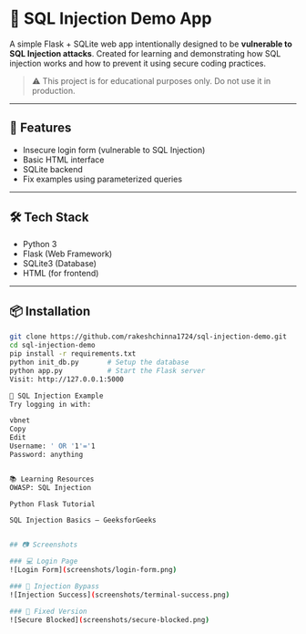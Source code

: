 # 🔐 SQL Injection Demo App

A simple Flask + SQLite web app intentionally designed to be **vulnerable to SQL Injection attacks**. Created for learning and demonstrating how SQL injection works and how to prevent it using secure coding practices.

> ⚠️ This project is for educational purposes only. Do not use it in production.

---

## 🚀 Features

- Insecure login form (vulnerable to SQL Injection)
- Basic HTML interface
- SQLite backend
- Fix examples using parameterized queries

---

## 🛠 Tech Stack

- Python 3
- Flask (Web Framework)
- SQLite3 (Database)
- HTML (for frontend)

---

## 📦 Installation

```bash
git clone https://github.com/rakeshchinna1724/sql-injection-demo.git
cd sql-injection-demo
pip install -r requirements.txt
python init_db.py       # Setup the database
python app.py           # Start the Flask server
Visit: http://127.0.0.1:5000

🧪 SQL Injection Example
Try logging in with:

vbnet
Copy
Edit
Username: ' OR '1'='1
Password: anything


📚 Learning Resources
OWASP: SQL Injection

Python Flask Tutorial

SQL Injection Basics – GeeksforGeeks


## 📷 Screenshots

### 💻 Login Page
![Login Form](screenshots/login-form.png)

### 🧪 Injection Bypass
![Injection Success](screenshots/terminal-success.png)

### 🔐 Fixed Version
![Secure Blocked](screenshots/secure-blocked.png)